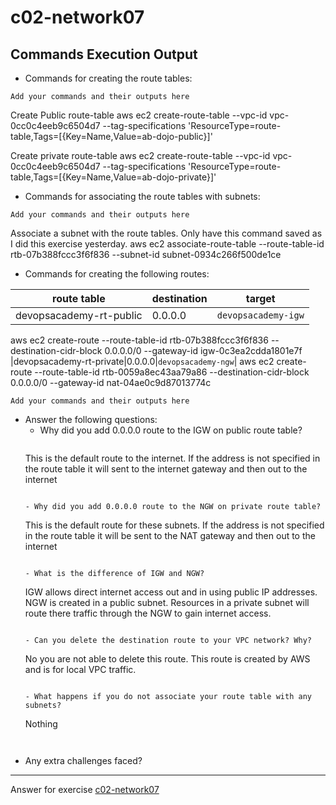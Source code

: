 # c02-network07

## Commands Execution Output

- Commands for creating the route tables:
```
Add your commands and their outputs here
```
Create Public route-table
aws ec2 create-route-table --vpc-id vpc-0cc0c4eeb9c6504d7 --tag-specifications 'ResourceType=route-table,Tags=[{Key=Name,Value=ab-dojo-public}]'

Create private route-table
aws ec2 create-route-table --vpc-id vpc-0cc0c4eeb9c6504d7 --tag-specifications 'ResourceType=route-table,Tags=[{Key=Name,Value=ab-dojo-private}]'

- Commands for associating the route tables with subnets:
```
Add your commands and their outputs here
```
Associate a subnet with the route tables. Only have this command saved as I did this exercise yesterday.
aws ec2 associate-route-table --route-table-id rtb-07b388fccc3f6f836 --subnet-id subnet-0934c266f500de1ce



- Commands for creating the following routes:

|route table|destination|target|
|-|-|-|
|devopsacademy-rt-public|0.0.0.0|`devopsacademy-igw`|
  aws ec2 create-route --route-table-id rtb-07b388fccc3f6f836 --destination-cidr-block 0.0.0.0/0 --gateway-id igw-0c3ea2cdda1801e7f
|devopsacademy-rt-private|0.0.0.0|`devopsacademy-ngw`|
  aws ec2 create-route --route-table-id rtb-0059a8ec43aa79a86 --destination-cidr-block 0.0.0.0/0 --gateway-id nat-04ae0c9d87013774c

```
Add your commands and their outputs here
```

- Answer the following questions:
  - Why did you add 0.0.0.0 route to the IGW on public route table?
    ```
   This is the default route to the internet. If the address is not specified in the route table it will sent to the internet gateway and then out to the internet
    ```

  - Why did you add 0.0.0.0 route to the NGW on private route table?
    ```
    This is the default route for these subnets. If the address is not specified in the route table it will be sent to the NAT gateway and then out to the internet
    ```
    
  - What is the difference of IGW and NGW?
    ```
    IGW allows direct internet access out and in using public IP addresses. 
    NGW is created in a public subnet. Resources in a private subnet will route there traffic through the NGW to gain internet access.
    ```
    
  - Can you delete the destination route to your VPC network? Why?
    ```
    No you are not able to delete this route. This route is created by AWS and is for local VPC traffic.
    ```
    
  - What happens if you do not associate your route table with any subnets?
    ```
    Nothing
    ```


- Any extra challenges faced?


<!-- Don't change anything below this point-->
***
Answer for exercise [c02-network07](https://github.com/devopsacademyau/academy/blob/477b00517edd51ed2e46038ec310d324a0d3f252/classes/02class/exercises/c02-network07/README.md)